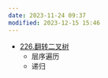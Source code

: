 ```yaml
---
date: 2023-11-24 09:37
modified: 2023-12-15 15:46
---
```

- [226.翻转二叉树](https://leetcode.cn/problems/invert-binary-tree/)
	- 层序遍历
	- 递归
